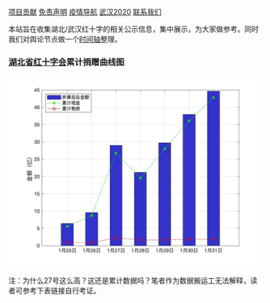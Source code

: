 
[项目贡献](./CONTRIBUTE)
[免责声明](#免责声明)
[疫情导航](http://nav.werty.cn/)
[武汉2020](https://wuhan2020.github.io/zh-cn/index.html)
[联系我们](https://weileizeng.com/news/1992/06/29/contact/)

本站旨在收集湖北/武汉红十字的相关公示信息，集中展示，为大家做参考。同时我们对舆论节点做一个[时间轴](#时间轴)整理。

### [湖北省红十字会](http://hbsredcross.org.cn/)累计捐赠曲线图

![img](data/donation-25-31.jpg)

注：为什么27号这么高？这还是累计数据吗？笔者作为数据搬运工无法解释，读者可参考下表链接自行考证。


